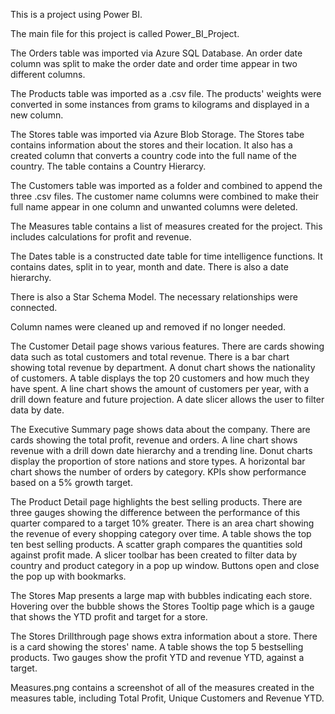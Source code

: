This is a project using Power BI.

The main file for this project is called Power_BI_Project.

The Orders table was imported via Azure SQL Database.
An order date column was split to make the order date and order time appear in two different columns.

The Products table was imported as a .csv file.
The products' weights were converted in some instances from grams to kilograms and displayed in a new column.

The Stores table was imported via Azure Blob Storage.
The Stores tabe contains information about the stores and their location. It also has a created column that converts a country code into the full name of the country. The table contains a Country Hierarcy.

The Customers table was imported as a folder and combined to append the three .csv files.
The customer name columns were combined to make their full name appear in one column and unwanted columns were deleted.

The Measures table contains a list of measures created for the project. This includes calculations for profit and revenue.

The Dates table is a constructed date table for time intelligence functions.
It contains dates, split in to year, month and date. There is also a date hierarchy.

There is also a Star Schema Model. The necessary relationships were connected.

Column names were cleaned up and removed if no longer needed.

The Customer Detail page shows various features.
There are cards showing data such as total customers and total revenue.
There is a bar chart showing total revenue by department.
A donut chart shows the nationality of customers.
A table displays the top 20 customers and how much they have spent.
A line chart shows the amount of customers per year, with a drill down feature and future projection.
A date slicer allows the user to filter data by date.

The Executive Summary page shows data about the company.
There are cards showing the total profit, revenue and orders.
A line chart shows revenue with a drill down date hierarchy and a trending line.
Donut charts display the proportion of store nations and store types.
A horizontal bar chart shows the number of orders by category.
KPIs show performance based on a 5% growth target.

The Product Detail page highlights the best selling products.
There are three gauges showing the difference between the performance of this quarter compared to a target 10% greater.
There is an area chart showing the revenue of every shopping category over time.
A table shows the top ten best selling products.
A scatter graph compares the quantities sold against profit made.
A slicer toolbar has been created to filter data by country and product category in a pop up window. Buttons open and close the pop up with bookmarks.

The Stores Map presents a large map with bubbles indicating each store. Hovering over the bubble shows the Stores Tooltip page which is a gauge that shows the YTD profit and target for a store.

The Stores Drillthrough page shows extra information about a store.
There is a card showing the stores' name. A table shows the top 5 bestselling products. Two gauges show the profit YTD and revenue YTD, against a target.

Measures.png contains a screenshot of all of the measures created in the measures table, including Total Profit, Unique Customers and Revenue YTD.